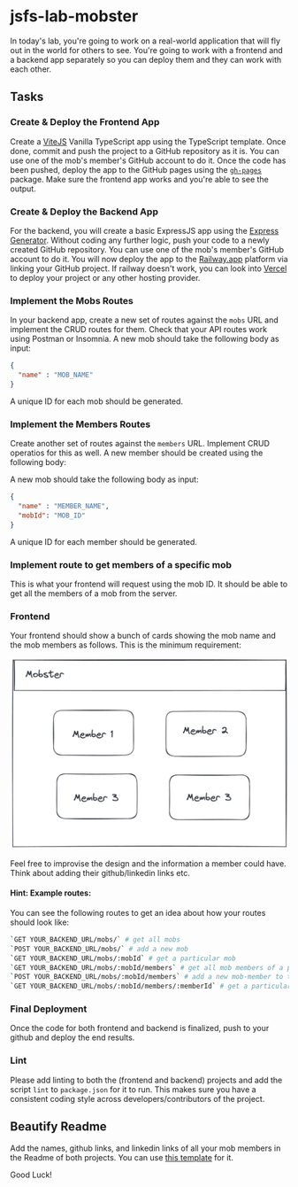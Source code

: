 # jsfs-lab-mobster

In today's lab, you're going to work on a real-world application that will fly out in the world for others to see. You're going to work with a frontend and a backend app separately so you can deploy them and they can work with each other.

## Tasks

### Create & Deploy the Frontend App
Create a [ViteJS](https://vitejs.dev/guide/) Vanilla TypeScript app using the TypeScript template. Once done, commit and push the project to a GitHub repository as it is. You can use one of the mob's member's GitHub account to do it. Once the code has been pushed, deploy the app to the GitHub pages using the [`gh-pages`](https://www.npmjs.com/package/gh-pages) package.
Make sure the frontend app works and you're able to see the output. 

### Create & Deploy the Backend App
For the backend, you will create a basic ExpressJS app using the [Express Generator]((https://expressjs.com/en/starter/generator.html)). Without coding any further logic, push your code to a newly created GitHub repository. You can use one of the mob's member's GitHub account to do it. You will now deploy the app to the [Railway.app](https://railway.app/) platform via linking your GitHub project.
If railway doesn't work, you can look into [Vercel](https://vercel.com/guides/using-express-with-vercel) to deploy your project or any other hosting provider.

### Implement the Mobs Routes

In your backend app, create a new set of routes against the `mobs` URL and implement the CRUD routes for them. Check that your API routes work using Postman or Insomnia. A new mob should take the following body as input:
```json
{
  "name" : "MOB_NAME"
}
```
A unique ID for each mob should be generated.

### Implement the Members Routes

Create another set of routes against the `members` URL. Implement CRUD operatios for this as well. A new member should be created using the following body:

A new mob should take the following body as input:
```json
{
  "name" : "MEMBER_NAME",
  "mobId": "MOB_ID"
}
```

A unique ID for each member should be generated.

### Implement route to get members of a specific mob

This is what your frontend will request using the mob ID. It should be able to get all the members of a mob from the server.

### Frontend

Your frontend should show a bunch of cards showing the mob name and the mob members as follows. This is the minimum requirement:

![Vite](./mobster-fe.png)  <!-- {style="width:800px;padding:10px;" class="plain fade-in"} -->

 Feel free to improvise the design and the information a member could have. Think about adding their github/linkedin links etc. 
 
#### Hint: Example routes:
You can see the following routes to get an idea about how your routes should look like:
```bash
`GET YOUR_BACKEND_URL/mobs/` # get all mobs
`POST YOUR_BACKEND_URL/mobs/` # add a new mob
`GET YOUR_BACKEND_URL/mobs/:mobId` # get a particular mob
`GET YOUR_BACKEND_URL/mobs/:mobId/members` # get all mob members of a particular mob
`POST YOUR_BACKEND_URL/mobs/:mobId/members` # add a new mob-member to the mob
`GET YOUR_BACKEND_URL/mobs/:mobId/members/:memberId` # get a particular mob-member of a particular mob
```


### Final Deployment

Once the code for both frontend and backend is finalized, push to your github and deploy the end results.

### Lint

Please add linting to both the (frontend and backend) projects and add the script `lint` to `package.json` for it to run. This makes sure you have a consistent coding style across developers/contributors of the project.

## Beautify Readme

Add the names, github links, and linkedin links of all your mob members in the Readme of both projects. You can use [this template](https://github.com/othneildrew/Best-README-Template) for it.

Good Luck! 
